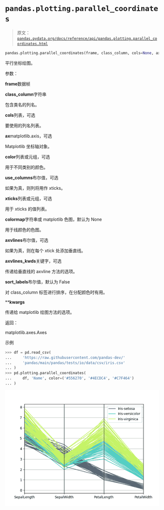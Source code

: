 # `pandas.plotting.parallel_coordinates`

> 原文：[`pandas.pydata.org/docs/reference/api/pandas.plotting.parallel_coordinates.html`](https://pandas.pydata.org/docs/reference/api/pandas.plotting.parallel_coordinates.html)

```py
pandas.plotting.parallel_coordinates(frame, class_column, cols=None, ax=None, color=None, use_columns=False, xticks=None, colormap=None, axvlines=True, axvlines_kwds=None, sort_labels=False, **kwargs)
```

平行坐标绘图。

参数：

**frame**数据帧

**class_column**字符串

包含类名的列名。

**cols**列表，可选

要使用的列名列表。

**ax**matplotlib.axis，可选

Matplotlib 坐标轴对象。

**color**列表或元组，可选

用于不同类别的颜色。

**use_columns**布尔值，可选

如果为真，则列将用作 xticks。

**xticks**列表或元组，可选

用于 xticks 的值列表。

**colormap**字符串或 matplotlib 色图，默认为 None

用于线颜色的色图。

**axvlines**布尔值，可选

如果为真，则在每个 xtick 处添加垂直线。

**axvlines_kwds**关键字，可选

传递给垂直线的 axvline 方法的选项。

**sort_labels**布尔值，默认为 False

对 class_column 标签进行排序，在分配颜色时有用。

****kwargs**

传递给 matplotlib 绘图方法的选项。

返回：

matplotlib.axes.Axes

示例

```py
>>> df = pd.read_csv(
...     'https://raw.githubusercontent.com/pandas-dev/'
...     'pandas/main/pandas/tests/io/data/csv/iris.csv'
... )
>>> pd.plotting.parallel_coordinates(
...     df, 'Name', color=('#556270', '#4ECDC4', '#C7F464')
... ) 
```

![../../_images/pandas-plotting-parallel_coordinates-1.png](img/419be2812a1af555c681be4668d2a46f.png)
